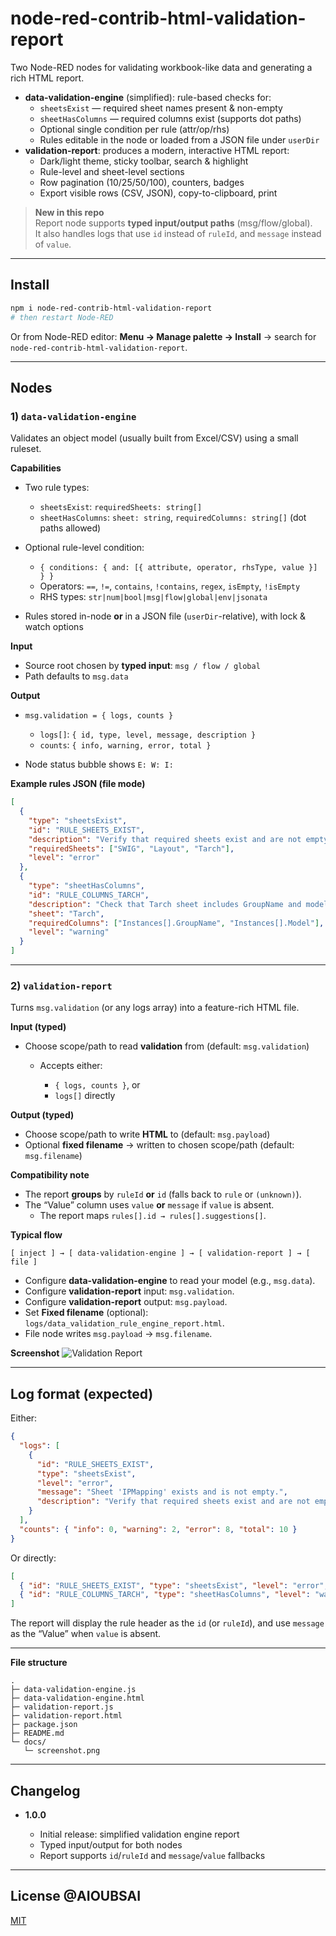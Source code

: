 # node-red-contrib-html-validation-report

Two Node-RED nodes for validating workbook-like data and generating a rich HTML report.

- **data-validation-engine** (simplified): rule-based checks for:
  - `sheetsExist` — required sheet names present & non-empty
  - `sheetHasColumns` — required columns exist (supports dot paths)
  - Optional single condition per rule (attr/op/rhs)
  - Rules editable in the node or loaded from a JSON file under `userDir`
- **validation-report**: produces a modern, interactive HTML report:
  - Dark/light theme, sticky toolbar, search & highlight
  - Rule-level and sheet-level sections
  - Row pagination (10/25/50/100), counters, badges
  - Export visible rows (CSV, JSON), copy-to-clipboard, print

> **New in this repo**  
> Report node supports **typed input/output paths** (msg/flow/global).  
> It also handles logs that use `id` instead of `ruleId`, and `message` instead of `value`.

---

## Install

```bash
npm i node-red-contrib-html-validation-report
# then restart Node-RED
````

Or from Node-RED editor: **Menu → Manage palette → Install** → search for `node-red-contrib-html-validation-report`.

---

## Nodes

### 1) `data-validation-engine`

Validates an object model (usually built from Excel/CSV) using a small ruleset.

**Capabilities**

* Two rule types:

  * `sheetsExist`: `requiredSheets: string[]`
  * `sheetHasColumns`: `sheet: string`, `requiredColumns: string[]` (dot paths allowed)
* Optional rule-level condition:

  * `{ conditions: { and: [{ attribute, operator, rhsType, value }] } }`
  * Operators: `==`, `!=`, `contains`, `!contains`, `regex`, `isEmpty`, `!isEmpty`
  * RHS types: `str|num|bool|msg|flow|global|env|jsonata`
* Rules stored in-node **or** in a JSON file (`userDir`-relative), with lock & watch options

**Input**

* Source root chosen by **typed input**: `msg / flow / global`
* Path defaults to `msg.data`

**Output**

* `msg.validation = { logs, counts }`

  * `logs[]`: `{ id, type, level, message, description }`
  * `counts`: `{ info, warning, error, total }`
* Node status bubble shows `E: W: I:`

**Example rules JSON (file mode)**

```json
[
  {
    "type": "sheetsExist",
    "id": "RULE_SHEETS_EXIST",
    "description": "Verify that required sheets exist and are not empty",
    "requiredSheets": ["SWIG", "Layout", "Tarch"],
    "level": "error"
  },
  {
    "type": "sheetHasColumns",
    "id": "RULE_COLUMNS_TARCH",
    "description": "Check that Tarch sheet includes GroupName and model fields",
    "sheet": "Tarch",
    "requiredColumns": ["Instances[].GroupName", "Instances[].Model"],
    "level": "warning"
  }
]
```

---

### 2) `validation-report`

Turns `msg.validation` (or any logs array) into a feature-rich HTML file.

**Input (typed)**

* Choose scope/path to read **validation** from (default: `msg.validation`)

  * Accepts either:

    * `{ logs, counts }`, or
    * `logs[]` directly

**Output (typed)**

* Choose scope/path to write **HTML** to (default: `msg.payload`)
* Optional **fixed filename** → written to chosen scope/path (default: `msg.filename`)

**Compatibility note**

* The report **groups** by `ruleId` **or** `id` (falls back to `rule` or `(unknown)`).
* The “Value” column uses `value` **or** `message` if `value` is absent.
  * The report maps `rules[].id → rules[].suggestions[]`.

**Typical flow**

```
[ inject ] → [ data-validation-engine ] → [ validation-report ] → [ file ]
```

* Configure **data-validation-engine** to read your model (e.g., `msg.data`).
* Configure **validation-report** input: `msg.validation`.
* Configure **validation-report** output: `msg.payload`.
* Set **Fixed filename** (optional): `logs/data_validation_rule_engine_report.html`.
* File node writes `msg.payload` → `msg.filename`.

**Screenshot**
![Validation Report](docs/screenshot.png)

---

## Log format (expected)

Either:

```json
{
  "logs": [
    {
      "id": "RULE_SHEETS_EXIST",
      "type": "sheetsExist",
      "level": "error",
      "message": "Sheet 'IPMapping' exists and is not empty.",
      "description": "Verify that required sheets exist and are not empty"
    }
  ],
  "counts": { "info": 0, "warning": 2, "error": 8, "total": 10 }
}
```

Or directly:

```json
[
  { "id": "RULE_SHEETS_EXIST", "type": "sheetsExist", "level": "error", "message": "..." },
  { "id": "RULE_COLUMNS_TARCH", "type": "sheetHasColumns", "level": "warning", "message": "..." }
]
```

The report will display the rule header as the `id` (or `ruleId`), and use `message` as the “Value” when `value` is absent.

---

**File structure**

```
.
├─ data-validation-engine.js
├─ data-validation-engine.html
├─ validation-report.js
├─ validation-report.html
├─ package.json
├─ README.md
└─ docs/
   └─ screenshot.png
```

---

## Changelog

* **1.0.0**

  * Initial release: simplified validation engine report
  * Typed input/output for both nodes
  * Report supports `id`/`ruleId` and `message`/`value` fallbacks

---

## License @AIOUBSAI

[MIT](LICENSE)
